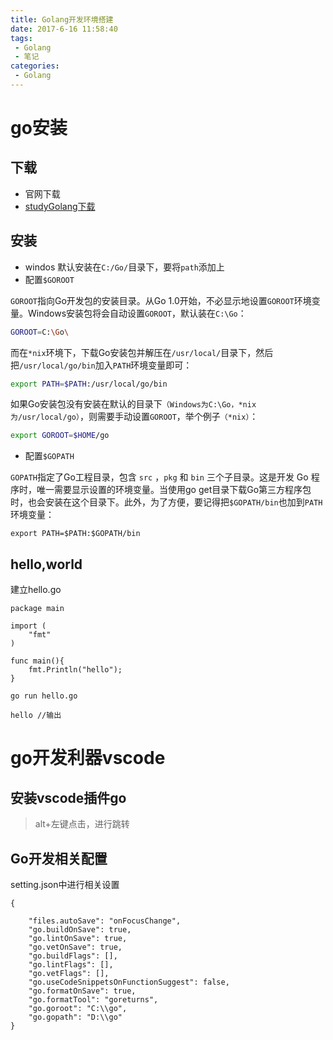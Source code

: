 ```yaml
---
title: Golang开发环境搭建
date: 2017-6-16 11:58:40
tags: 
 - Golang
 - 笔记
categories: 
 - Golang
---
```

# go安装
## 下载
- 官网下载
- [studyGolang下载](https://studygolang.com/dl)


## 安装
- windos 默认安装在`C:/Go/`目录下，要将`path`添加上
- 配置`$GOROOT`

`GOROOT`指向Go开发包的安装目录。从Go 1.0开始，不必显示地设置`GOROOT`环境变量。Windows安装包将会自动设置`GOROOT`，默认装在`C:\Go`：
```bash
GOROOT=C:\Go\
```
而在`*nix`环境下，下载Go安装包并解压在`/usr/local/`目录下，然后把`/usr/local/go/bin`加入`PATH`环境变量即可：
```bash
export PATH=$PATH:/usr/local/go/bin
```
如果Go安装包没有安装在默认的目录下`（Windows为C:\Go，*nix为/usr/local/go）`，则需要手动设置`GOROOT`，举个例子`（*nix）`：
```bash
export GOROOT=$HOME/go

```

- 配置`$GOPATH`

`GOPATH`指定了Go工程目录，包含 `src` ，`pkg` 和 `bin` 三个子目录。这是开发 Go 程序时，唯一需要显示设置的环境变量。当使用go get目录下载Go第三方程序包时，也会安装在这个目录下。此外，为了方便，要记得把`$GOPATH/bin`也加到`PATH`环境变量：
```
export PATH=$PATH:$GOPATH/bin  
```

## hello,world
建立hello.go
```golang
package main

import (
	"fmt"
)

func main(){
	fmt.Println("hello");
}
```
```
go run hello.go

hello //输出

```

# go开发利器vscode

## 安装vscode插件go
>alt+左键点击，进行跳转
## Go开发相关配置
setting.json中进行相关设置
```
{
    
    "files.autoSave": "onFocusChange",
    "go.buildOnSave": true,
    "go.lintOnSave": true,
    "go.vetOnSave": true,
    "go.buildFlags": [],
    "go.lintFlags": [],
    "go.vetFlags": [],
    "go.useCodeSnippetsOnFunctionSuggest": false,
    "go.formatOnSave": true,
    "go.formatTool": "goreturns",
    "go.goroot": "C:\\go",
    "go.gopath": "D:\\go"
}
```
